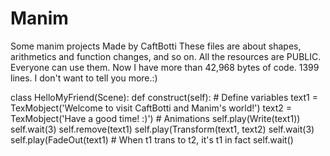 # Manim
Some manim projects Made by CaftBotti
These files are about shapes, arithmetics and function changes, and so on.
All the resources are PUBLIC. Everyone can use them.
Now I have more than 42,968 bytes of code. 1399 lines.
I don't want to tell you more.:)

class HelloMyFriend(Scene):
    def construct(self):
        # Define variables
        text1 = TexMobject('Welcome to visit CaftBotti and Manim's world!')
        text2 = TexMobject('Have a good time! :)')
        # Animations
        self.play(Write(text1))
        self.wait(3)
        self.remove(text1)
        self.play(Transform(text1, text2)
        self.wait(3)
        self.play(FadeOut(text1)  # When t1 trans to t2, it's t1 in fact
        self.wait()
